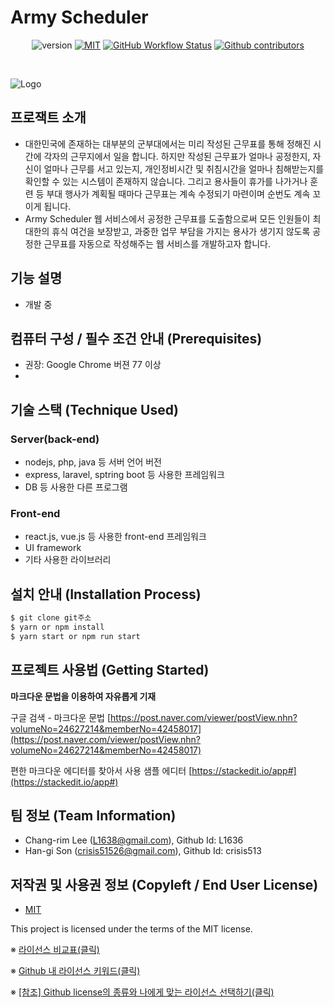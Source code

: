 # Army Scheduler
<p align="center">
    <img src="https://img.shields.io/badge/version-v0.1-orange" alt="version"/>
    <a href="https://opensource.org/licenses/MIT"><img src="https://img.shields.io/badge/License-MIT-yellow.svg" alt="MIT"></a>
    <a href="https://github.com/osamhack2021/CLOUD_WEB_ArmyScheduler_Youngs"><img alt="GitHub Workflow Status" src="https://img.shields.io/github/workflow/status/osamhack2021/Web_ArmyForm_LFDF/Build%20&%20deploy"></a>
    <a href="https://github.com/osamhack2021/CLOUD_WEB_ArmyScheduler_Youngs/graphs/contributors"><img alt="Github contributors" src="https://img.shields.io/github/contributors/osamhack2021/CLOUD_WEB_ArmyScheduler_Youngs?color=success"></a>
</p>
<br/>

![Logo](https://github.com/osamhack2021/CLOUD_WEB_ArmyScheduler_Youngs/tree/master/frontend/src/assets/img/armyscheduler_logo.png)


## 프로잭트 소개
- 대한민국에 존재하는 대부분의 군부대에서는 미리 작성된 근무표를 통해 정해진 시간에 각자의 근무지에서 일을 합니다. 하지만 작성된 근무표가 얼마나 공정한지, 자신이 얼마나 근무를 서고 있는지, 개인정비시간 및 취침시간을 얼마나 침해받는지를 확인할 수 있는 시스템이 존재하지 않습니다. 그리고 용사들이 휴가를 나가거나 훈련 등 부대 행사가 계획될 때마다 근무표는 계속 수정되기 마련이며 순번도 계속 꼬이게 됩니다. 
- Army Scheduler 웹 서비스에서 공정한 근무표를 도출함으로써 모든 인원들이 최대한의 휴식 여건을 보장받고, 과중한 업무 부담을 가지는 용사가 생기지 않도록 공정한 근무표를 자동으로 작성해주는 웹 서비스를 개발하고자 합니다.


## 기능 설명
 - 개발 중

## 컴퓨터 구성 / 필수 조건 안내 (Prerequisites)
 - 권장: Google Chrome 버젼 77 이상
 - 

## 기술 스택 (Technique Used) 
### Server(back-end)
 - nodejs, php, java 등 서버 언어 버전 
 - express, laravel, sptring boot 등 사용한 프레임워크 
 - DB 등 사용한 다른 프로그램 
 
### Front-end
 - react.js, vue.js 등 사용한 front-end 프레임워크 
 - UI framework
 - 기타 사용한 라이브러리

## 설치 안내 (Installation Process)
```bash
$ git clone git주소
$ yarn or npm install
$ yarn start or npm run start
```


## 프로젝트 사용법 (Getting Started)
**마크다운 문법을 이용하여 자유롭게 기재**

구글 검색 - 마크다운 문법
[https://post.naver.com/viewer/postView.nhn?volumeNo=24627214&memberNo=42458017](https://post.naver.com/viewer/postView.nhn?volumeNo=24627214&memberNo=42458017)

편한 마크다운 에디터를 찾아서 사용
샘플 에디터 [https://stackedit.io/app#](https://stackedit.io/app#)
 

## 팀 정보 (Team Information)
- Chang-rim Lee (L1638@gmail.com), Github Id: L1636
- Han-gi Son (crisis51526@gmail.com), Github Id: crisis513


## 저작권 및 사용권 정보 (Copyleft / End User License)
 * [MIT](https://github.com/osamhack2021/CLOUD_WEB_ArmyScheduler_Youngs/blob/master/license.md)

This project is licensed under the terms of the MIT license.

※ [라이선스 비교표(클릭)](https://olis.or.kr/license/compareGuide.do)

※ [Github 내 라이선스 키워드(클릭)](https://docs.github.com/en/github/creating-cloning-and-archiving-repositories/creating-a-repository-on-github/licensing-a-repository)

※ [\[참조\] Github license의 종류와 나에게 맞는 라이선스 선택하기(클릭)](https://flyingsquirrel.medium.com/github-license%EC%9D%98-%EC%A2%85%EB%A5%98%EC%99%80-%EB%82%98%EC%97%90%EA%B2%8C-%EB%A7%9E%EB%8A%94-%EB%9D%BC%EC%9D%B4%EC%84%A0%EC%8A%A4-%EC%84%A0%ED%83%9D%ED%95%98%EA%B8%B0-ae29925e8ff4)
